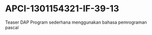 # APCI-1301154321-IF-39-13
Teaser DAP
            Program sederhana menggunakan bahasa pemrograman pascal
